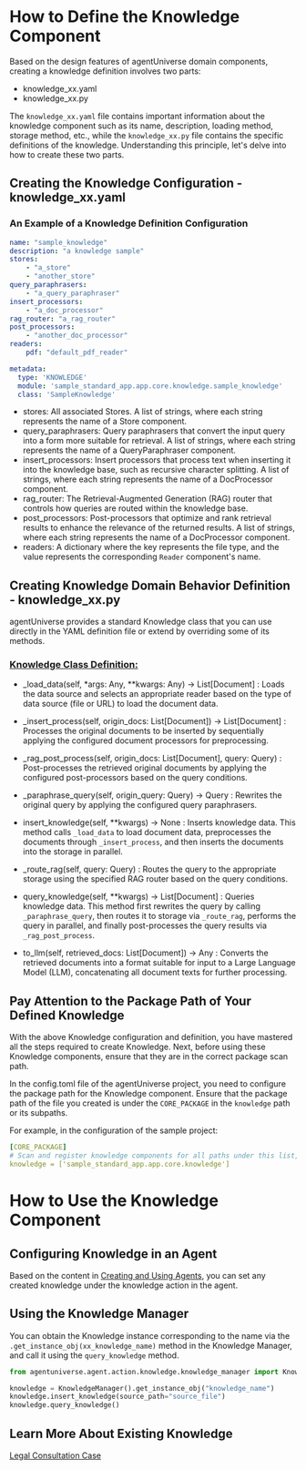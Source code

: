 # How to Define the Knowledge Component
Based on the design features of agentUniverse domain components, creating a knowledge definition involves two parts:

* knowledge_xx.yaml
* knowledge_xx.py

The `knowledge_xx.yaml` file contains important information about the knowledge component such as its name, description, loading method, storage method, etc., while the `knowledge_xx.py` file contains the specific definitions of the knowledge. Understanding this principle, let's delve into how to create these two parts.

## Creating the Knowledge Configuration - knowledge_xx.yaml
### An Example of a Knowledge Definition Configuration
```yaml
name: "sample_knowledge"
description: "a knowledge sample"
stores:
    - "a_store"
    - "another_store"
query_paraphrasers:
    - "a_query_paraphraser"
insert_processors:
    - "a_doc_processor"
rag_router: "a_rag_router"
post_processors:
    - "another_doc_processor"
readers:
    pdf: "default_pdf_reader"

metadata:
  type: 'KNOWLEDGE'
  module: 'sample_standard_app.app.core.knowledge.sample_knowledge'
  class: 'SampleKnowledge'
```
- stores: All associated Stores. A list of strings, where each string represents the name of a Store component.
- query_paraphrasers: Query paraphrasers that convert the input query into a form more suitable for retrieval. A list of strings, where each string represents the name of a QueryParaphraser component.
- insert_processors: Insert processors that process text when inserting it into the knowledge base, such as recursive character splitting. A list of strings, where each string represents the name of a DocProcessor component.
- rag_router: The Retrieval-Augmented Generation (RAG) router that controls how queries are routed within the knowledge base.
- post_processors: Post-processors that optimize and rank retrieval results to enhance the relevance of the returned results. A list of strings, where each string represents the name of a DocProcessor component.
- readers: A dictionary where the key represents the file type, and the value represents the corresponding `Reader` component's name.

## Creating Knowledge Domain Behavior Definition - knowledge_xx.py
agentUniverse provides a standard Knowledge class that you can use directly in the YAML definition file or extend by overriding some of its methods.

### [Knowledge Class Definition:](../../../../../../agentuniverse/agent/action/knowledge/knowledge.py)

- _load_data(self, *args: Any, **kwargs: Any) -> List[Document]
: Loads the data source and selects an appropriate reader based on the type of data source (file or URL) to load the document data.

- _insert_process(self, origin_docs: List[Document]) -> List[Document]
: Processes the original documents to be inserted by sequentially applying the configured document processors for preprocessing.

- _rag_post_process(self, origin_docs: List[Document], query: Query)
: Post-processes the retrieved original documents by applying the configured post-processors based on the query conditions.

- _paraphrase_query(self, origin_query: Query) -> Query
: Rewrites the original query by applying the configured query paraphrasers.

- insert_knowledge(self, **kwargs) -> None
: Inserts knowledge data. This method calls `_load_data` to load document data, preprocesses the documents through `_insert_process`, and then inserts the documents into the storage in parallel.

- _route_rag(self, query: Query)
: Routes the query to the appropriate storage using the specified RAG router based on the query conditions.

- query_knowledge(self, **kwargs) -> List[Document]
: Queries knowledge data. This method first rewrites the query by calling `_paraphrase_query`, then routes it to storage via `_route_rag`, performs the query in parallel, and finally post-processes the query results via `_rag_post_process`.

- to_llm(self, retrieved_docs: List[Document]) -> Any
: Converts the retrieved documents into a format suitable for input to a Large Language Model (LLM), concatenating all document texts for further processing.


## Pay Attention to the Package Path of Your Defined Knowledge
With the above Knowledge configuration and definition, you have mastered all the steps required to create Knowledge. Next, before using these Knowledge components, ensure that they are in the correct package scan path.

In the config.toml file of the agentUniverse project, you need to configure the package path for the Knowledge component. Ensure that the package path of the file you created is under the `CORE_PACKAGE` in the `knowledge` path or its subpaths.

For example, in the configuration of the sample project:
```yaml
[CORE_PACKAGE]
# Scan and register knowledge components for all paths under this list, with priority over the default.
knowledge = ['sample_standard_app.app.core.knowledge']
```

# How to Use the Knowledge Component
## Configuring Knowledge in an Agent
Based on the content in [Creating and Using Agents](../../../In-Depth_Guides/Tutorials/Agent/Agent_Create_And_Use.md), you can set any created knowledge under the knowledge action in the agent.

## Using the Knowledge Manager
You can obtain the Knowledge instance corresponding to the name via the `.get_instance_obj(xx_knowledge_name)` method in the Knowledge Manager, and call it using the `query_knowledge` method.

```python
from agentuniverse.agent.action.knowledge.knowledge_manager import KnowledgeManager

knowledge = KnowledgeManager().get_instance_obj("knowledge_name")
knowledge.insert_knowledge(source_path="source_file")
knowledge.query_knowledge()
```

## Learn More About Existing Knowledge
[Legal Consultation Case](../../../Examples/Legal_Advice.md)